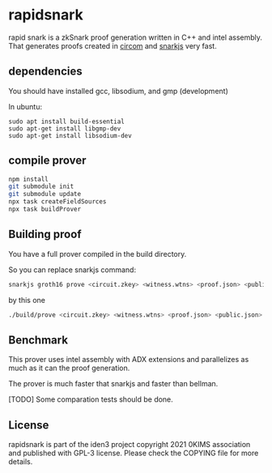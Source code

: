# rapidsnark

rapid snark is a zkSnark proof generation written in C++ and intel assembly. That generates proofs created in [circom](https://github.com/iden3/snarkjs) and [snarkjs](https://github.com/iden3/circom) very fast.

## dependencies

You should have installed gcc, libsodium, and gmp (development)

In ubuntu:

````
sudo apt install build-essential
sudo apt-get install libgmp-dev
sudo apt-get install libsodium-dev
````

## compile prover

````sh
npm install
git submodule init
git submodule update
npx task createFieldSources
npx task buildProver
````

## Building proof

You have a full prover compiled in the build directory.

So you can replace snarkjs command:

````sh
snarkjs groth16 prove <circuit.zkey> <witness.wtns> <proof.json> <public.json>
````

by this one
````sh
./build/prove <circuit.zkey> <witness.wtns> <proof.json> <public.json>
````

## Benchmark

This prover uses intel assembly with ADX extensions and parallelizes as much as it can the proof generation. 

The prover is much faster that snarkjs and faster than bellman.

[TODO] Some comparation tests should be done.


## License

rapidsnark is part of the iden3 project copyright 2021 0KIMS association and published with GPL-3 license. Please check the COPYING file for more details.